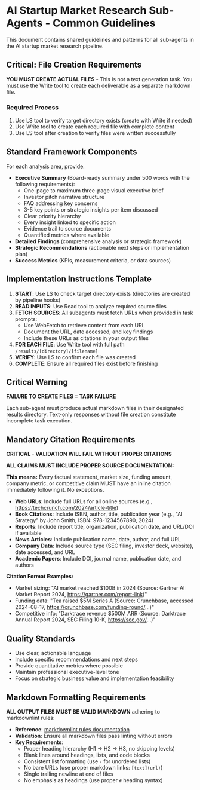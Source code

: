 <!-- markdownlint-disable MD034 no-bare-urls -->
# AI Startup Market Research Sub-Agents - Common Guidelines

This document contains shared guidelines and patterns for all sub-agents in the AI startup market research pipeline.

## Critical: File Creation Requirements

**YOU MUST CREATE ACTUAL FILES** - This is not a text generation task. You must use the Write tool to create each deliverable as a separate markdown file.

### Required Process

1. Use LS tool to verify target directory exists (create with Write if needed)
2. Use Write tool to create each required file with complete content
3. Use LS tool after creation to verify files were written successfully

## Standard Framework Components

For each analysis area, provide:

- **Executive Summary** (Board-ready summary under 500 words with the following requirements):
  - One-page to maximum three-page visual executive brief
  - Investor pitch narrative structure
  - FAQ addressing key concerns
  - 3-5 key points or strategic insights per item discussed
  - Clear priority hierarchy
  - Every insight linked to specific action
  - Evidence trail to source documents
  - Quantified metrics where available
- **Detailed Findings** (comprehensive analysis or strategic framework)
- **Strategic Recommendations** (actionable next steps or implementation plan)
- **Success Metrics** (KPIs, measurement criteria, or data sources)

## Implementation Instructions Template

1. **START**: Use LS to check target directory exists (directories are created by pipeline hooks)
2. **READ INPUTS**: Use Read tool to analyze required source files
3. **FETCH SOURCES**: All subagents must fetch URLs when provided in task prompts:
   - Use WebFetch to retrieve content from each URL
   - Document the URL, date accessed, and key findings
   - Include these URLs as citations in your output files
4. **FOR EACH FILE**: Use Write tool with full path `/results/[directory]/[filename]`
5. **VERIFY**: Use LS to confirm each file was created
6. **COMPLETE**: Ensure all required files exist before finishing

## Critical Warning

**FAILURE TO CREATE FILES = TASK FAILURE**  

Each sub-agent must produce actual markdown files in their designated results directory. Text-only responses without file creation constitute incomplete task execution.

## Mandatory Citation Requirements

**CRITICAL - VALIDATION WILL FAIL WITHOUT PROPER CITATIONS**

**ALL CLAIMS MUST INCLUDE PROPER SOURCE DOCUMENTATION:**

**This means:** Every factual statement, market size, funding amount, company metric, or competitive claim MUST have an inline citation immediately following it. No exceptions.

- **Web URLs**: Include full URLs for all online sources (e.g., https://techcrunch.com/2024/article-title)
- **Book Citations**: Include ISBN, author, title, publication year (e.g., "AI Strategy" by John Smith, ISBN: 978-1234567890, 2024)
- **Reports**: Include report title, organization, publication date, and URL/DOI if available
- **News Articles**: Include publication name, date, author, and full URL
- **Company Data**: Include source type (SEC filing, investor deck, website), date accessed, and URL
- **Academic Papers**: Include DOI, journal name, publication date, and authors

**Citation Format Examples:**

- Market sizing: "AI market reached $100B in 2024 (Source: Gartner AI Market Report 2024, https://gartner.com/report-link)"
- Funding data: "Tea raised $5M Series A (Source: Crunchbase, accessed 2024-08-17, https://crunchbase.com/funding-round/...)"
- Competitive info: "Darktrace revenue $500M ARR (Source: Darktrace Annual Report 2024, SEC Filing 10-K, https://sec.gov/...)"

## Quality Standards

- Use clear, actionable language
- Include specific recommendations and next steps
- Provide quantitative metrics where possible
- Maintain professional executive-level tone
- Focus on strategic business value and implementation feasibility

## Markdown Formatting Requirements

**ALL OUTPUT FILES MUST BE VALID MARKDOWN** adhering to markdownlint rules:

- **Reference**: [markdownlint rules documentation](https://github.com/DavidAnson/markdownlint/blob/main/doc/Rules.md)
- **Validation**: Ensure all markdown files pass linting without errors
- **Key Requirements**:
  - Proper heading hierarchy (H1 → H2 → H3, no skipping levels)
  - Blank lines around headings, lists, and code blocks
  - Consistent list formatting (use `-` for unordered lists)
  - No bare URLs (use proper markdown links: `[text](url)`)
  - Single trailing newline at end of files
  - No emphasis as headings (use proper `#` heading syntax)

